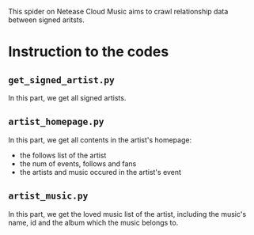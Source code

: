 This spider on Netease Cloud Music aims to crawl relationship data between signed aritsts.
# Instruction to the codes

## `get_signed_artist.py`

In this part, we get all signed artists.

## `artist_homepage.py`

In this part, we get all contents in the artist's homepage:
* the follows list of the artist
* the num of events, follows and fans
* the artists and music occured in the artist's event

## `artist_music.py`

In this part, we get the loved music list of the artist, including the music's name, id and the album which the music belongs to.